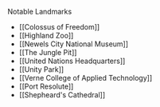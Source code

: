 
Notable Landmarks
- [[Colossus of Freedom]]
- [[Highland Zoo]]
- [[Newels City National Museum]]
- [[The Jungle Pit]]
- [[United Nations Headquarters]]
- [[Unity Park]]
- [[Verne College of Applied Technology]]
- [[Port Resolute]]
- [[Shepheard's Cathedral]]